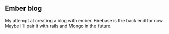 ## Ember blog

My attempt at creating a blog with ember. Firebase is the back end for now. Maybe I'll pair it with rails and Mongo in the future.
